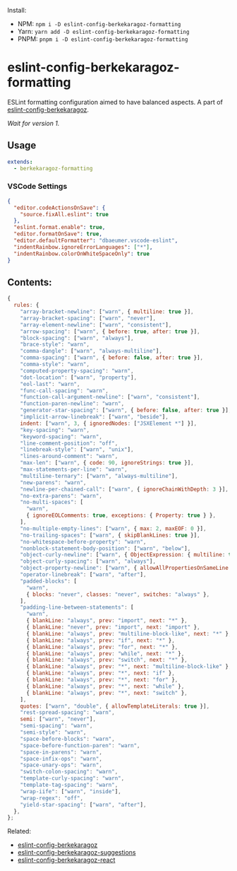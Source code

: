 Install:

- NPM: `npm i -D eslint-config-berkekaragoz-formatting`
- Yarn: `yarn add -D eslint-config-berkekaragoz-formatting`
- PNPM: `pnpm i -D eslint-config-berkekaragoz-formatting`

# eslint-config-berkekaragoz-formatting

ESLint formatting configuration aimed to have balanced aspects. A part of [eslint-config-berkekaragoz](https://www.npmjs.com/package/eslint-config-berkekaragoz).

_Wait for version 1._

## Usage

```yaml
extends:
  - berkekaragoz-formatting
```

### VSCode Settings

```json
{
  "editor.codeActionsOnSave": {
    "source.fixAll.eslint": true
  },
  "eslint.format.enable": true,
  "editor.formatOnSave": true,
  "editor.defaultFormatter": "dbaeumer.vscode-eslint",
  "indentRainbow.ignoreErrorLanguages": ["*"],
  "indentRainbow.colorOnWhiteSpaceOnly": true
}
```

## Contents:

```js
{
  rules: {
    "array-bracket-newline": ["warn", { multiline: true }],
    "array-bracket-spacing": ["warn", "never"],
    "array-element-newline": ["warn", "consistent"],
    "arrow-spacing": ["warn", { before: true, after: true }],
    "block-spacing": ["warn", "always"],
    "brace-style": "warn",
    "comma-dangle": ["warn", "always-multiline"],
    "comma-spacing": ["warn", { before: false, after: true }],
    "comma-style": "warn",
    "computed-property-spacing": "warn",
    "dot-location": ["warn", "property"],
    "eol-last": "warn",
    "func-call-spacing": "warn",
    "function-call-argument-newline": ["warn", "consistent"],
    "function-paren-newline": "warn",
    "generator-star-spacing": ["warn", { before: false, after: true }],
    "implicit-arrow-linebreak": ["warn", "beside"],
    indent: ["warn", 3, { ignoredNodes: ["JSXElement *"] }],
    "key-spacing": "warn",
    "keyword-spacing": "warn",
    "line-comment-position": "off",
    "linebreak-style": ["warn", "unix"],
    "lines-around-comment": "warn",
    "max-len": ["warn", { code: 90, ignoreStrings: true }],
    "max-statements-per-line": "warn",
    "multiline-ternary": ["warn", "always-multiline"],
    "new-parens": "warn",
    "newline-per-chained-call": ["warn", { ignoreChainWithDepth: 3 }],
    "no-extra-parens": "warn",
    "no-multi-spaces": [
      "warn",
      { ignoreEOLComments: true, exceptions: { Property: true } },
    ],
    "no-multiple-empty-lines": ["warn", { max: 2, maxEOF: 0 }],
    "no-trailing-spaces": ["warn", { skipBlankLines: true }],
    "no-whitespace-before-property": "warn",
    "nonblock-statement-body-position": ["warn", "below"],
    "object-curly-newline": ["warn", { ObjectExpression: { multiline: true } }],
    "object-curly-spacing": ["warn", "always"],
    "object-property-newline": ["warn", { allowAllPropertiesOnSameLine: true }],
    "operator-linebreak": ["warn", "after"],
    "padded-blocks": [
      "warn",
      { blocks: "never", classes: "never", switches: "always" },
    ],
    "padding-line-between-statements": [
      "warn",
      { blankLine: "always", prev: "import", next: "*" },
      { blankLine: "never", prev: "import", next: "import" },
      { blankLine: "always", prev: "multiline-block-like", next: "*" },
      { blankLine: "always", prev: "if", next: "*" },
      { blankLine: "always", prev: "for", next: "*" },
      { blankLine: "always", prev: "while", next: "*" },
      { blankLine: "always", prev: "switch", next: "*" },
      { blankLine: "always", prev: "*", next: "multiline-block-like" },
      { blankLine: "always", prev: "*", next: "if" },
      { blankLine: "always", prev: "*", next: "for" },
      { blankLine: "always", prev: "*", next: "while" },
      { blankLine: "always", prev: "*", next: "switch" },
    ],
    quotes: ["warn", "double", { allowTemplateLiterals: true }],
    "rest-spread-spacing": "warn",
    semi: ["warn", "never"],
    "semi-spacing": "warn",
    "semi-style": "warn",
    "space-before-blocks": "warn",
    "space-before-function-paren": "warn",
    "space-in-parens": "warn",
    "space-infix-ops": "warn",
    "space-unary-ops": "warn",
    "switch-colon-spacing": "warn",
    "template-curly-spacing": "warn",
    "template-tag-spacing": "warn",
    "wrap-iife": ["warn", "inside"],
    "wrap-regex": "off",
    "yield-star-spacing": ["warn", "after"],
  },
};
```

Related:

- [eslint-config-berkekaragoz](https://www.npmjs.com/package/eslint-config-berkekaragoz)
- [eslint-config-berkekaragoz-suggestions](https://www.npmjs.com/package/eslint-config-berkekaragoz-suggestions)
- [eslint-config-berkekaragoz-react](https://www.npmjs.com/package/eslint-config-berkekaragoz-react)
